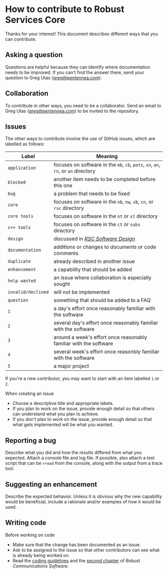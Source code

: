 # How to contribute to Robust Services Core

Thanks for your interest!  This document describes different ways that you can contribute.

## Asking a question
Questions are helpful because they can identify where documentation needs to be improved.
If you can't find the answer there, send your question to Greg Utas (greg@pentennea.com).

## Collaboration
To contribute in other ways, you need to be a collaborator.  Send an email to Greg Utas
(greg@pentennea.com) to be invited to the repository.

## Issues

The other ways to contribute involve the use of GitHub issues, which are labelled as follows:

Label | Meaning
------|--------
`application` | focuses on software in the `mb`, `cb`, `pots`, `sn`, `an`, `rn`, or `on` directory
`blocked` | another item needs to be completed before this one
`bug` | a problem that needs to be fixed
`core` | focuses on software in the `nb`, `nw`, `sb`, `cn`, or `rsc` directory
`core tools` | focuses on software in the `nt` or `st` directory
`c++ tools` | focuses on software in the `ct` or `subs` directory
`design` | discussed in [_RSC Software Design_](/docs/RSC-Software-Design.pdf)
`documentation` | additions or changes to documents or code comments
`duplicate` | already described in another issue
`enhancement` | a capability that should be added
`help wanted` | an issue where collaboration is especially sought
`invalid/declined` | will not be implemented
`question` | something that should be added to a FAQ
`1` | a day's effort once reasonably familiar with the software
`2` | several day's effort once reasonably familiar with the software
`3` | around a week's effort once reasonably familiar with the software
`4` | several week's effort once reasonbly familiar with the software
`5` | a major project

If you're a new contributor, you may want to start with an item labelled `1` or `2`.

When creating an issue
- Choose a descriptive title and appropriate labels.
- If you plan to work on the issue, provide enough detail so that others can
understand what you plan to achieve.
- If you don't plan to work on the issue, provide enough detail so that what
gets implemented will be what you wanted.

## Reporting a bug
Describe what you did and how the results differed from what you expected.  Attach a
console file and log file.  If possible, also attach a test script that can be `>read`
from the console, along with the output from a trace tool.

## Suggesting an enhancement
Describe the expected behavior.  Unless it is obvious why the new capability would be
beneficial, include a rationale and/or examples of how it would be used.

## Writing code
Before working on code
- Make sure that the change has been documented as an issue.
- Ask to be assigned to the issue so that other contributors can see what is already
being worked on.
- Read the [coding guidelines](/docs/RSC-Coding-Guidelines.md) and the [second
chapter](/docs/RCS-chapter-2.pdf) of *Robust Communications Software*.

